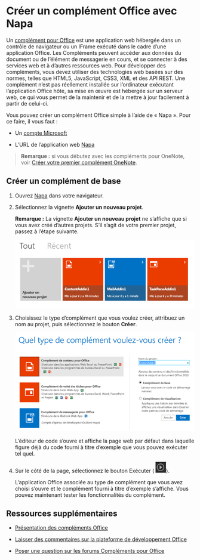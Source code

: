 
# <a name="create-an-office-add-in-with-napa"></a>Créer un complément Office avec Napa



Un [complément pour Office](../../docs/overview/office-add-ins.md) est une application web hébergée dans un contrôle de navigateur ou un IFrame exécuté dans le cadre d’une application Office. Les Compléments peuvent accéder aux données du document ou de l’élément de messagerie en cours, et se connecter à des services web et à d’autres ressources web. Pour développer des compléments, vous devez utiliser des technologies web basées sur des normes, telles que HTML5, JavaScript, CSS3, XML et des API REST. Une complément n’est pas réellement installée sur l’ordinateur exécutant l’application Office hôte, sa mise en œuvre est hébergée sur un serveur web, ce qui vous permet de la maintenir et de la mettre à jour facilement à partir de celui-ci.

Vous pouvez créer un complément Office simple à l’aide de « Napa ». Pour ce faire, il vous faut :

- Un [compte Microsoft](http://www.microsoft.com/en-us/account/default.aspx)
    
- L’URL de l’application web [Napa](https://www.napacloudapp.com)

>**Remarque :** si vous débutez avec les compléments pour OneNote, voir [Créer votre premier complément OneNote](../onenote/onenote-add-ins-getting-started.md).

## <a name="create-a-basic-add-in"></a>Créer un complément de base



1. Ouvrez [Napa](https://www.napacloudapp.com) dans votre navigateur.
    
2. Sélectionnez la vignette  **Ajouter un nouveau projet**.
    
     **Remarque :** La vignette **Ajouter un nouveau projet** ne s’affiche que si vous avez créé d’autres projets. S’il s’agit de votre premier projet, passez à l’étape suivante.
    
    ![Page Projets](../../images/08fc36cf-7cc1-442f-a9a5-b6bb30d786a4.png)

3. Choisissez le type d’complément que vous voulez créer, attribuez un nom au projet, puis sélectionnez le bouton  **Créer**.
    
    ![Vignette de l’application Excel](../../images/Apps_NAPA_Excel_Tile.png)

    L’éditeur de code s’ouvre et affiche la page web par défaut dans laquelle figure déjà du code fourni à titre d’exemple que vous pouvez exécuter tel quel.
    
4. Sur le côté de la page, sélectionnez le bouton Exécuter (
![Bouton Exécuter](../../images/Apps_NAPA_Run_Button.png)).
    
    L’application Office associée au type de complément que vous avez choisi s’ouvre et le complément fourni à titre d’exemple s’affiche. Vous pouvez maintenant tester les fonctionnalités du complément.
    

## <a name="additional-resources"></a>Ressources supplémentaires



- [Présentation des compléments Office](../../docs/overview/office-add-ins.md)
    
- [Laisser des commentaires sur la plateforme de développement Office](http://officespdev.uservoice.com/)
    
- [Poser une question sur les forums Compléments pour Office](http://social.msdn.microsoft.com/Forums/officeapps/en-US/home?forum=appsforoffice%2Cofficestore&amp;filter=alltypes&amp;sort=lastpostdesc)
    
